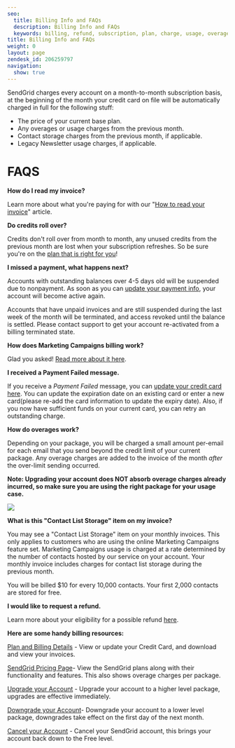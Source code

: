 ```yaml
---
seo:
  title: Billing Info and FAQs
  description: Billing Info and FAQs
  keywords: billing, refund, subscription, plan, charge, usage, overage, newsletter, marketing, campaigns, cancel, downgrade, upgrade,
title: Billing Info and FAQs
weight: 0
layout: page
zendesk_id: 206259797
navigation:
  show: true
---
```


SendGrid charges every account on a month-to-month subscription basis, at the beginning of the month your credit card on file will be automatically charged in full for the following stuff:

- The price of your current base plan.
- Any overages or usage charges from the previous month.
- Contact storage charges from the previous month, if applicable.
- Legacy Newsletter usage charges, if applicable.


# FAQS

**How do I read my invoice?**

Learn more about what you're paying for with our "[How to read your invoice]({{root_url}}/Classroom/Basics/Billing/how_to_read_your_invoice.html)" article.


**Do credits roll over?**

Credits don't roll over from month to month, any unused credits from the previous month are lost when your subscription refreshes. So be sure you're on the [plan that is right for you](https://sendgrid.com/pricing)!


**I missed a payment, what happens next?**

Accounts with outstanding balances over 4-5 days old will be suspended due to nonpayment. As soon as you can [update your payment info]({{root_url}}/Classroom/Basics/Billing/update_your_credit_card_and_resubmit_payments.html), your account will become active again.

Accounts that have unpaid invoices and are still suspended during the last week of the month will be terminated, and access revoked until the balance is settled. Please contact support to get your account re-activated from a billing terminated state.


**How does Marketing Campaigns billing work?**

Glad you asked! [Read more about it here]({{root_url}}/Classroom/Basics/Billing/how_does_billing_work_for_marketing_campaigns.html).


**I received a Payment Failed message.**

If you receive a _Payment Failed_ message, you can [update your credit card here]({{root_url}}/Classroom/Basics/Billing/update_your_credit_card_and_resubmit_payments.html). You can update the expiration date on an existing card or enter a new card(please re-add the card information to update the expiry date). Also, if you now have sufficient funds on your current card, you can retry an outstanding charge.


**How do overages work?**

Depending on your package, you will be charged a small amount per-email for each email that you send beyond the credit limit of your current package. Any overage charges are added to the invoice of the month _after_ the over-limit sending occurred.

**Note: Upgrading your account does NOT absorb overage charges already incurred, so make sure you are using the right package for your usage case.**

![]({{root_url}}/images/pricing_grid.png)


**What is this "Contact List Storage" item on my invoice?**

You may see a "Contact List Storage" item on your monthly invoices. This only applies to customers who are using the online Marketing Campaigns feature set. Marketing Campaigns usage is charged at a rate determined by the number of contacts hosted by our service on your account. Your monthly invoice includes charges for contact list storage during the previous month.

You will be billed $10 for every 10,000 contacts. Your first 2,000 contacts are stored for free.


**I would like to request a refund.**

Learn more about your eligibility for a possible refund [here]({{root_url}}/Classroom/Basics/Billing/i_would_like_to_request_a_refund.html).


**Here are some handy billing resources:**

[Plan and Billing Details](https://app.sendgrid.com/settings/billing) - View or update your Credit Card, and download and view your invoices.

[SendGrid Pricing Page](http://sendgrid.com/pricing.html)- View the SendGrid plans along with their functionality and features. This also shows overage charges per package.

[Upgrade your Account](https://app.sendgrid.com/settings/billing) - Upgrade your account to a higher level package, upgrades are effective immediately.

[Downgrade your Account](https://app.sendgrid.com/settings/billing)- Downgrade your account to a lower level package, downgrades take effect on the first day of the next month.

[Cancel your Account](https://app.sendgrid.com/settings/billing) - Cancel your SendGrid account, this brings your account back down to the Free level.

